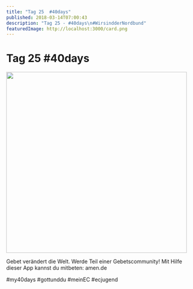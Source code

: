 ```yaml
---
title: "Tag 25  #40days"
published: 2018-03-14T07:00:43
description: "Tag 25 - #40days\n#WirsindderNordbund"
featuredImage: http://localhost:3000/card.png
---
```


# Tag 25  #40days

<p><img data-attachment-id="1502" data-permalink="https://www.ec-nordbund.de/40days_03-14_with-tag-25/" data-orig-file="https://www.ec-nordbund.de/wp-content/uploads/40DAYS_03-14_WITH-tag-25.jpg" data-orig-size="1080,1080" data-comments-opened="1" data-image-meta="{&quot;aperture&quot;:&quot;0&quot;,&quot;credit&quot;:&quot;&quot;,&quot;camera&quot;:&quot;&quot;,&quot;caption&quot;:&quot;&quot;,&quot;created_timestamp&quot;:&quot;0&quot;,&quot;copyright&quot;:&quot;&quot;,&quot;focal_length&quot;:&quot;0&quot;,&quot;iso&quot;:&quot;0&quot;,&quot;shutter_speed&quot;:&quot;0&quot;,&quot;title&quot;:&quot;&quot;,&quot;orientation&quot;:&quot;0&quot;}" data-image-title="40DAYS_03-14_WITH-tag-25" data-image-description="" data-medium-file="https://www.ec-nordbund.de/wp-content/uploads/40DAYS_03-14_WITH-tag-25-480x480.jpg" data-large-file="https://www.ec-nordbund.de/wp-content/uploads/40DAYS_03-14_WITH-tag-25-1024x1024.jpg" class="alignnone size-medium wp-image-1502" src="https://www.ec-nordbund.de/wp-content/uploads/40DAYS_03-14_WITH-tag-25-480x480.jpg" alt="" width="480" height="480" srcset="https://www.ec-nordbund.de/wp-content/uploads/40DAYS_03-14_WITH-tag-25-480x480.jpg 480w, https://www.ec-nordbund.de/wp-content/uploads/40DAYS_03-14_WITH-tag-25-150x150.jpg 150w, https://www.ec-nordbund.de/wp-content/uploads/40DAYS_03-14_WITH-tag-25-768x768.jpg 768w, https://www.ec-nordbund.de/wp-content/uploads/40DAYS_03-14_WITH-tag-25-1024x1024.jpg 1024w, https://www.ec-nordbund.de/wp-content/uploads/40DAYS_03-14_WITH-tag-25.jpg 1080w" sizes="(max-width: 480px) 100vw, 480px" /></p>
<p>Gebet verändert die Welt. Werde Teil einer Gebetscommunity! Mit Hilfe dieser App kannst du mitbeten: amen.de</p>
<p>#my40days #gottunddu #meinEC #ecjugend</p>
